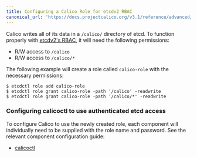 ```yaml
---
title: Configuring a Calico Role for etcdv2 RBAC
canonical_url: 'https://docs.projectcalico.org/v3.1/reference/advanced/etcd-rbac/'
---
```


Calico writes all of its data in a `/calico/` directory of etcd.
To function properly with [etcdv2's RBAC](https://coreos.com/etcd/docs/latest/authentication.html),
it will need the following permissions:

- R/W access to `/calico`
- R/W access to `/calico/*`

The following example will create a role called `calico-role` with the necessary
permissions:

```
$ etcdctl role add calico-role
$ etcdctl role grant calico-role -path '/calico' -readwrite
$ etcdctl role grant calico-role -path '/calico/*' -readwrite
```

### Configuring calicoctl to use authenticated etcd access

To configure Calico to use the newly created role, each component will
individually need to be supplied with the role name and password. See the relevant
component configuration guide:

- [calicoctl]({{site.baseurl}}/{{page.version}}/reference/calicoctl/setup/etcdv2)
